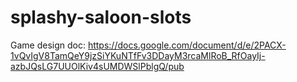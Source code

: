 # splashy-saloon-slots
 
Game design doc: https://docs.google.com/document/d/e/2PACX-1vQvIgV8TamQeY9jzSiYKuNTfFv3DDayM3rcaMlRoB_RfOayIj-azbJQsLG7UUOlKiv4sUMDWSlPblgQ/pub
